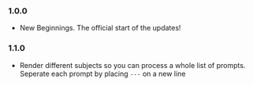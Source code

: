 ### 1.0.0

* New Beginnings. The official start of the updates!

### 1.1.0

*  Render different subjects so you can process a whole list of prompts. Seperate each prompt by placing `---` on a new line